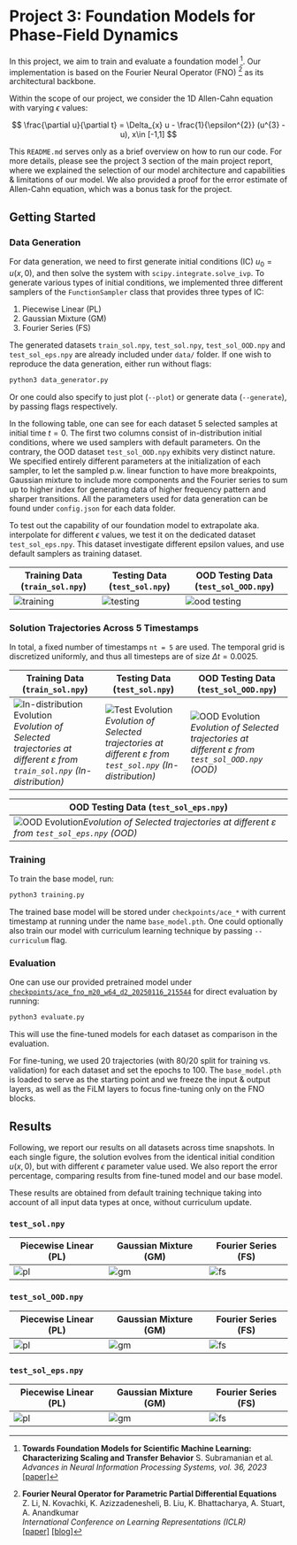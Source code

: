 # Project 3: Foundation Models for Phase-Field Dynamics

In this project, we aim to train and evaluate a foundation model [^1]. Our implementation is based on the Fourier Neural Operator (FNO) [^2] as its architectural backbone.

Within the scope of our project, we consider the 1D Allen-Cahn equation with varying $\epsilon$ values:

$$
\frac{\partial u}{\partial t} = \Delta_{x} u - \frac{1}{\epsilon^{2}} (u^{3} - u), x\in [-1,1]
$$

This `README.md` serves only as a brief overview on how to run our code. For more details, please see the project 3 section of the main project report, where we explained the selection of our model architecture and capabilities & limitations of our model. We also provided a proof for the error estimate of Allen-Cahn equation, which was a bonus task for the project.

## Getting Started

### Data Generation

For data generation, we need to first generate initial conditions (IC) $u_{0}= u(x, 0)$, and then solve the system with `scipy.integrate.solve_ivp`. To generate various types of initial conditions, we implemented three different samplers of the `FunctionSampler` class that provides three types of IC:

1. Piecewise Linear (PL)
2. Gaussian Mixture (GM)
3. Fourier Series (FS)


The generated datasets `train_sol.npy`, `test_sol.npy`, `test_sol_OOD.npy` and `test_sol_eps.npy` are already included under `data/` folder. If one wish to reproduce the data generation, either run without flags:

```bash
python3 data_generator.py
```

Or one could also specify to just plot (`--plot`) or generate data (`--generate`), by passing flags respectively.

In the following table, one can see for each dataset 5 selected samples at initial time $t = 0$. The first two columns consist of in-distribution initial conditions, where we used samplers with default parameters. On the contrary, the OOD dataset `test_sol_OOD.npy` exhibits very distinct nature. We specified entirely different parameters at the initialization of each sampler, to let the sampled p.w. linear function to have more breakpoints, Gaussian mixture to include more components and the Fourier series to sum up to higher index for generating data of higher frequency pattern and sharper transitions. All the parameters used for data generation can be found under `config.json` for each data folder.

To test out the capability of our foundation model to extrapolate aka. interpolate for different $\epsilon$ values, we test it on the dedicated dataset `test_sol_eps.npy`. This dataset investigate different epsilon values, and use default samplers as training dataset.


| Training Data (`train_sol.npy`) | Testing Data (`test_sol.npy`) | OOD Testing Data (`test_sol_OOD.npy`) |
| --- | --- | --- |
| ![training](data/dt_0.0025_20250116_190700/sample_comparison_train.png)   | ![testing](data/dt_0.0025_20250116_190700/sample_comparison_test.png)     | ![ood testing](data/dt_0.0025_20250116_190700/sample_comparison_ood.png)     |

### Solution Trajectories Across 5 Timestamps

In total, a fixed number of timestamps `nt = 5` are used. The temporal grid is discretized uniformly, and thus all timesteps are of size $\Delta t = 0.0025$.


| Training Data (`train_sol.npy`) | Testing Data (`test_sol.npy`) | OOD Testing Data (`test_sol_OOD.npy`) |
| --- | --- | --- |
|   ![In-distribution Evolution](data/dt_0.0025_20250116_190700/sol_dt_0.0025_train.gif)*Evolution of Selected trajectories at different ɛ from `train_sol.npy` (In-distribution)*  |  ![Test Evolution](data/dt_0.0025_20250116_190700/sol_dt_0.0025_test.gif)*Evolution of Selected trajectories at different ɛ from `test_sol.npy` (In-distribution)*   |   ![OOD Evolution](data/dt_0.0025_20250116_190700/sol_dt_0.0025_test_ood.gif)*Evolution of Selected trajectories at different ɛ from `test_sol_OOD.npy` (OOD)*  |


|  OOD Testing Data (`test_sol_eps.npy`)   |
| --- |
| ![OOD Evolution](data/dt_0.0025_20250116_190700/sol_dt_0.0025_test_eps.gif)*Evolution of Selected trajectories at different ɛ from `test_sol_eps.npy` (OOD)* |

### Training

To train the base model, run:

```bash
python3 training.py
```

The trained base model will be stored under `checkpoints/ace_*` with current timestamp at running under the name `base_model.pth`. One could optionally also train our model with curriculum learning technique by passing `--curriculum` flag.


### Evaluation

One can use our provided pretrained model under [`checkpoints/ace_fno_m20_w64_d2_20250116_215544`](checkpoints/ace_fno_m20_w64_d2_20250116_215544) for direct evaluation by running:

```bash
python3 evaluate.py
```

This will use the fine-tuned models for each dataset as comparison in the evaluation. 


For fine-tuning, we used 20 trajectories (with 80/20 split for training vs. validation) for each dataset and set the epochs to 100. The `base_model.pth` is loaded to serve as the starting point and we freeze the input & output layers, as well as the FiLM layers to focus fine-tuning only on the FNO blocks.

## Results

Following, we report our results on all datasets across time snapshots. In each single figure, the solution evolves from the identical initial condition $u(x, 0)$, but with different $\epsilon$ parameter value used. We also report the error percentage, comparing results from fine-tuned model and our base model.

These results are obtained from default training technique taking into account of all input data types at once, without curriculum update.

### `test_sol.npy`

| Piecewise Linear (PL) | Gaussian Mixture (GM) | Fourier Series (FS) |
| --- | --- | --- |
| ![pl](results/test_sol_ic_PL_combined.png)   | ![gm](results/test_sol_ic_GM_combined.png)     | ![fs](results/test_sol_ic_FS_combined.png)     |


### `test_sol_OOD.npy`

| Piecewise Linear (PL) | Gaussian Mixture (GM) | Fourier Series (FS) |
| --- | --- | --- |
| ![pl](results/test_sol_OOD_ic_PL_combined.png)   | ![gm](results/test_sol_OOD_ic_GM_combined.png)     | ![fs](results/test_sol_OOD_ic_FS_combined.png)     |


### `test_sol_eps.npy`

| Piecewise Linear (PL) | Gaussian Mixture (GM) | Fourier Series (FS) |
| --- | --- | --- |
| ![pl](results/test_sol_eps_ic_PL_combined.png)   | ![gm](results/test_sol_eps_ic_GM_combined.png)     | ![fs](results/test_sol_eps_ic_FS_combined.png)     |


[^1]: **Towards Foundation Models for Scientific Machine Learning: Characterizing Scaling and Transfer Behavior**
    S. Subramanian et al.
    *Advances in Neural Information Processing Systems, vol. 36, 2023*
    [[paper]](https://arxiv.org/abs/2306.00258v1)

[^2]: **Fourier Neural Operator for Parametric Partial Differential Equations**  
    Z. Li, N. Kovachki, K. Azizzadenesheli, B. Liu, K. Bhattacharya, A. Stuart, A. Anandkumar  
    *International Conference on Learning Representations (ICLR)*  
    [[paper]](https://arxiv.org/abs/2010.08895)
    [[blog]](https://zongyi-li.github.io/blog/2020/fourier-pde/)